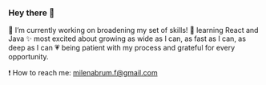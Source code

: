 ### Hey there 👋

🔭 I’m currently working on broadening my set of skills!
🌱 learning React and Java
✨ most excited about growing as wide as I can, as fast as I can, as deep as I can
:heartpulse: being patient with my process and grateful for every opportunity.  
  
:exclamation: How to reach me: milenabrum.f@gmail.com  

<!--
**milebrum/milebrum** is a ✨ _special_ ✨ repository because its `README.md` (this file) appears on your GitHub profile.

Here are some ideas to get you started:

- 🔭 I’m currently working on ...
- 🌱 I’m currently learning ...
- 👯 I’m looking to collaborate on ...
- 🤔 I’m looking for help with ...
- 💬 Ask me about ...
- 📫 How to reach me: ...
- 😄 Pronouns: ...
- ⚡ Fun fact: ...
-->
